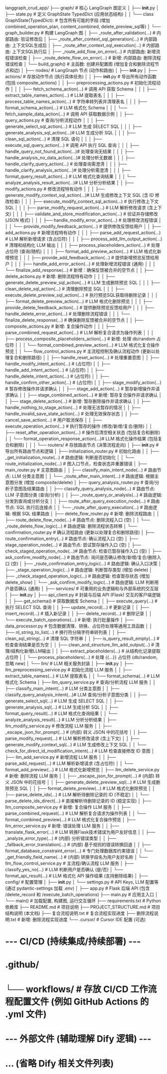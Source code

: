 langgraph_crud_app/
├── graph/                  # 核心 LangGraph 图定义
│   ├── __init__.py
│   ├── state.py            # 定义 GraphState TypedDict (应用状态结构)
│   │   └── class GraphState(TypedDict): # 包含所有可能的字段 (增加 combined_operation_plan, content_combined, delete_preview_sql等)
│   └── graph_builder.py    # 构建 LangGraph 图
│       ├── _route_after_validation(...)      # 内部路由: 验证修改后
│       ├── _route_after_context_sql_generation(...) # 内部路由: 上下文SQL生成后
│       ├── _route_after_context_sql_execution(...) # 内部路由: 上下文SQL执行后
│       ├── _route_add_flow_on_error(...)     # 内部路由: 新增流程错误检查
│       ├── _route_delete_flow_on_error(...)  # 新增: 内部路由: 删除流程错误检查
│       └── build_graph()                   # 主函数: 创建并配置图 (增加复合和删除流程节点和边)
│
├── nodes/                  # LangGraph 节点 (动作和路由)
│   ├── __init__.py
│   ├── actions/            # 存放动作节点 (执行具体任务)
│   │   ├── __init__.py     # 导出所有动作函数 (包括 composite_actions)
│   │   ├── preprocessing_actions.py # 初始化流程动作
│   │   │   ├── fetch_schema_action(...)        # 调用 API 获取 Schema
│   │   │   ├── extract_table_names_action(...) # LLM 提取表名
│   │   │   ├── process_table_names_action(...) # 字符串转列表并清理表名
│   │   │   ├── format_schema_action(...)       # LLM 格式化 Schema
│   │   │   └── fetch_sample_data_action(...)   # 调用 API 获取数据示例
│   │   ├── query_actions.py      # 查询/分析流程动作
│   │   │   ├── generate_select_sql_action(...) # LLM 生成 SELECT SQL
│   │   │   ├── generate_analysis_sql_action(...)# LLM 生成分析 SQL
│   │   │   ├── clean_sql_action(...)           # 清理 SQL 语句
│   │   │   ├── execute_sql_query_action(...)   # 调用 API 执行 SQL 查询
│   │   │   ├── handle_query_not_found_action(...)# 处理查询无结果
│   │   │   ├── handle_analysis_no_data_action(...)# 处理分析无数据
│   │   │   ├── handle_clarify_query_action(...) # 处理查询需澄清
│   │   │   ├── handle_clarify_analysis_action(...)# 处理分析需澄清
│   │   │   ├── format_query_result_action(...) # LLM 格式化查询结果
│   │   │   └── analyze_analysis_result_action(...)# LLM 分析分析结果
│   │   ├── modify_actions.py     # 修改流程特有动作
│   │   │   ├── generate_modify_context_sql_action(...)# LLM 生成修改上下文 SQL (含 ID 修改检查)
│   │   │   ├── execute_modify_context_sql_action(...) # 执行修改上下文 SQL
│   │   │   ├── parse_modify_request_action(...)     # LLM 解析修改请求 (含上下文)
│   │   │   ├── validate_and_store_modification_action(...) # 验证并存储修改 (JSON 格式)
│   │   │   ├── handle_modify_error_action(...)      # 处理修改流程错误
│   │   │   └── provide_modify_feedback_action(...)  # 提供修改反馈给用户
│   │   ├── add_actions.py        # 新增流程特有动作
│   │   │   ├── parse_add_request_action(...)     # LLM 解析新增请求 (含占位符)
│   │   │   ├── process_add_llm_output_action(...) # 清理和结构化 LLM 输出
│   │   │   ├── process_placeholders_action(...)  # 处理占位符 (查询/随机)
│   │   │   ├── format_add_preview_action(...)    # LLM 格式化新增预览
│   │   │   ├── provide_add_feedback_action(...)  # 提供新增预览反馈给用户
│   │   │   ├── handle_add_error_action(...)      # 处理新增流程错误 (通用)
│   │   │   └── finalize_add_response(...)    # 新增：确保反馈被合并的空节点
│   │   ├── delete_actions.py     # 新增: 删除流程特有动作
│   │   │   ├── generate_delete_preview_sql_action(...) # LLM 生成删除预览 SQL
│   │   │   ├── clean_delete_sql_action(...)     # 清理删除预览 SQL
│   │   │   ├── execute_delete_preview_sql_action(...) # 执行预览SQL获取待删除记录
│   │   │   ├── format_delete_preview_action(...) # LLM 格式化删除预览
│   │   │   ├── provide_delete_feedback_action(...) # 提供删除预览反馈给用户
│   │   │   ├── handle_delete_error_action(...)  # 处理删除流程错误
│   │   │   └── finalize_delete_response(...)   # 确保删除反馈被合并的空节点
│   │   ├── composite_actions.py # 新增: 复合操作动作
│   │   │   ├── parse_combined_request_action(...) # LLM 解析复合请求为操作列表
│   │   │   ├── process_composite_placeholders_action(...) # 新增: 处理 db/random 占位符
│   │   │   └── format_combined_preview_action(...)  # LLM 格式化复合操作预览
│   │   └── flow_control_actions.py # 主流程控制及确认流程动作 (更新以处理复合和删除路径)
│   │       ├── handle_reset_action(...)          # 处理重置意图
│   │       ├── handle_modify_intent_action(...)  # (占位符)
│   │       ├── handle_add_intent_action(...)     # (占位符)
│   │       ├── handle_delete_intent_action(...)  # (占位符)
│   │       ├── handle_confirm_other_action(...)  # (占位符)
│   │       ├── stage_modify_action(...)          # 暂存修改操作并请求确认
│   │       ├── stage_add_action(...)             # 暂存新增操作并请求确认
│   │       ├── stage_combined_action(...)        # 新增: 暂存复合操作并请求确认
│   │       ├── stage_delete_action(...)          # 新增: 暂存删除操作并请求确认
│   │       ├── handle_nothing_to_stage_action(...) # 处理无法暂存的情况
│   │       ├── handle_invalid_save_state_action(...) # 处理无效保存状态
│   │       ├── cancel_save_action(...)           # 用户取消保存
│   │       ├── execute_operation_action(...)     # 执行暂存的操作 (修改/新增/复合/删除)
│   │       ├── reset_after_operation_action(...) # 操作后清空相关状态 (包括复合和删除)
│   │       └── format_operation_response_action(...)# LLM 格式化操作结果 (包括复合和删除)
│   │
│   └── routers/            # 存放路由节点 (决策流程走向)
│       ├── __init__.py     # 导出所有路由节点和逻辑
│       ├── initialization_router.py # 初始化路由
│       │   ├── _get_initialization_route(...)    # 路由逻辑: 判断是否初始化
│       │   └── route_initialization_node(...)    # 图入口节点，检查状态并重置错误
│       ├── main_router.py          # 主意图路由
│       │   ├── classify_main_intent_node(...)  # 路由节点: LLM 分类主意图
│       │   └── _route_after_main_intent(...)   # 路由逻辑: 根据主意图分发 (增加 composite/delete)
│       ├── query_analysis_router.py # 查询/分析子意图及结果路由
│       │   ├── classify_query_analysis_node(...) # 路由节点: LLM 子意图分类 (查询/分析)
│       │   ├── _route_query_or_analysis(...)     # 路由逻辑: 分发到查询或分析分支
│       │   ├── route_after_query_execution_node(...) # 路由节点: SQL 执行后连接点
│       │   └── _route_after_query_execution(...) # 路由逻辑: 根据 SQL 结果路由
│       ├── delete_flow_router.py   # 新增: 删除流程路由
│       │   ├── route_delete_flow_node(...)    # 路由节点: 删除流程入口 (空)
│       │   └── _route_delete_flow_logic(...)  # 路由逻辑: 删除流程状态转移
│       └── confirmation_router.py  # 确认流程路由 (更新以处理复合和删除路径)
│           ├── route_confirmation_entry(...)     # 路由节点: 确认流程入口 (空)
│           ├── stage_operation_node(...)       # 路由节点: 尝试暂存操作入口 (空)
│           ├── check_staged_operation_node(...)# 路由节点: 检查已暂存操作入口 (空)
│           ├── ask_confirm_modify_node(...)    # 路由节点: 询问是否确认修改/新增/复合/删除入口 (空)
│           ├── _route_confirmation_entry_logic(...) # 路由逻辑: 确认入口决策
│           ├── _stage_operation_logic(...)       # 路由逻辑: 判断暂存类型 (增加 delete)
│           ├── _check_staged_operation_logic(...) # 路由逻辑: 检查暂存状态 (增加 delete_show)
│           └── _ask_confirm_modify_logic(...)    # 路由逻辑: LLM 判断用户是否确认 (通用)
│
├── services/               # 可重用的业务逻辑和与外部系统的交互层
│   ├── __init__.py
│   ├── api_client.py       # 封装与后端 API (Flask) 交互的客户端逻辑
│   │   ├── get_schema()                  # 获取数据库 Schema
│   │   ├── execute_query(...)            # 执行 SELECT SQL 查询
│   │   ├── update_record(...)            # 更新记录
│   │   ├── insert_record(...)            # 插入新记录
│   │   ├── delete_record(...)            # 删除记录
│   │   └── execute_batch_operations(...) # 新增: 执行批量操作
│   ├── data_processor.py   # 包含数据清理、转换、占位符处理等通用工具函数
│   │   ├── nl_string_to_list(...)        # 换行符分隔字符串转列表
│   │   ├── clean_sql_string(...)         # 清理 SQL 字符串
│   │   ├── is_query_result_empty(...)    # 检查查询结果是否为空
│   │   ├── clean_and_structure_llm_add_output(...) # 清理/结构化新增LLM输出
│   │   ├── extract_placeholders(...)     # 从结构化记录提取占位符
│   │   └── process_placeholders(...)     # 处理 {{...}} 占位符 (db/random, 忽略 new)
│   └── llm/                # LLM 相关服务封装
│       ├── __init__.py
│       ├── llm_preprocessing_service.py # 初始化流程 LLM 服务
│       │   ├── extract_table_names(...)      # LLM 提取表名
│       │   └── format_schema(...)            # LLM 格式化 Schema
│       ├── llm_query_service.py      # 查询/分析流程 LLM 服务
│       │   ├── classify_main_intent(...)     # LLM 分类主意图
│       │   ├── classify_query_analysis_intent(...)# LLM 查询/分析子意图分类
│       │   ├── generate_select_sql(...)      # LLM 生成 SELECT SQL
│       │   ├── generate_analysis_sql(...)    # LLM 生成分析 SQL
│       │   ├── format_query_result(...)      # LLM 格式化查询结果
│       │   └── analyze_analysis_result(...)  # LLM 分析分析结果
│       ├── llm_modify_service.py     # 修改流程 LLM 服务
│       │   ├── _escape_json_for_prompt(...)  # (内部) 转义 JSON 中的花括号
│       │   ├── parse_modify_request(...)     # LLM 解析修改请求 (含上下文)
│       │   ├── generate_modify_context_sql(...) # LLM 生成修改上下文 SQL
│       │   └── check_for_direct_id_modification_intent(...) # LLM 检查直接修改 ID 意图
│       ├── llm_add_service.py        # 新增流程 LLM 服务
│       │   ├── parse_add_request(...)        # LLM 解析新增请求 (含占位符)
│       │   └── format_add_preview(...)       # LLM 格式化新增预览
│       ├── llm_delete_service.py     # 新增: 删除流程 LLM 服务
│       │   ├── _escape_json_for_prompt(...)  # (内部) 转义 JSON 中的花括号
│       │   ├── generate_delete_preview_sql(...) # LLM 生成删除预览 SQL
│       │   ├── format_delete_preview(...)    # LLM 格式化删除预览
│       │   ├── parse_delete_ids(...)         # LLM 解析待删除记录的 ID (不稳定)
│       │   └── parse_delete_ids_direct(...)  # 直接解析待删除记录的 ID (稳定实现)
│       ├── llm_composite_service.py # 新增: 复合操作 LLM 服务
│       │   ├── parse_combined_request(...)     # LLM 解析复合请求为操作列表
│       │   └── format_combined_preview(...)    # LLM 格式化复合操作预览
│       ├── llm_error_service.py     # 新增: 错误处理 LLM 服务
│       │   ├── translate_flask_error(...)      # LLM 转换Flask技术错误为用户友好信息
│       │   ├── _analyze_error_type(...)        # (内部) 分析错误类型
│       │   ├── _fallback_error_translation(...) # (内部) 基于规则的错误转换回退
│       │   ├── format_database_constraint_error(...) # 专门处理数据库约束错误
│       │   └── _get_friendly_field_name(...)   # (内部) 转换字段名为用户友好名称
│       └── llm_flow_control_service.py # 主流程/确认流程 LLM 服务
│           ├── classify_yes_no(...)          # LLM 判断用户是否确认 (是/否)
│           └── format_api_result(...)      # LLM 格式化 API 操作结果 (支持删除结果)
│
├── config/                 # 配置管理
│   ├── __init__.py
│   └── settings.py         # API Keys, LLM 配置等 (通过 pydantic-settings 加载 .env)
│
├── app.py                  # Flask 后端 API (包含 /delete_record 和 /execute_batch_operations)
├── main.py                 # 应用主入口
│   └── main()              # 加载配置, 构建图, 运行交互循环
├── requirements.txt        # Python 依赖库
├── README.md               # 项目说明
├── PROJECT_STRUCTURE.md    # 项目结构说明 (本文档)
├── 复合流程说明.txt        # 复合流程实现进度
├── 删除流程说明.txt        # 新增: 删除流程实现进度
└── .cursor/                # Cursor IDE 配置 (可选)

# --- CI/CD (持续集成/持续部署) ---
# .github/
# └── workflows/            # 存放 CI/CD 工作流程配置文件 (例如 GitHub Actions 的 .yml 文件)

# --- 外部文件 (辅助理解 Dify 逻辑) ---
# ... (省略 Dify 相关文件列表)
